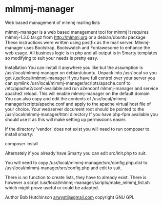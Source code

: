 # mlmmj-manager
Web based management of mlmmj mailing lists

mlmmj-manager is a web based management tool for mlmmj
It requires mlmmj-1.3.0.tar.gz from http://mlmmj.org or a debian/ubuntu package
These instructions were written using postfix as the mail server.
Mlmmj-manager uses Bootstrap, Bootswatch and Fontawesome to enhance the web usage.
All business logic is in php and all output is in Smarty templates so modifying to suit your needs is pretty easy.

Installation
You can install it anywhere you like but the assumption is /usr/local/mlmmj-manager on debian/ubuntu.
Unpack into /usr/local so you get /usr/local/mlmmj-manager
If you have full control over your server you can symlink /usr/local/mlmmj-manager/scripts/apache.conf to /etc/apache2/conf-available
and run a2enconf mlmmj-manager and service apache2 reload. This will enable mlmmj-manager on the default domain.
You can also copy and edit the contents of /usr/local/mlmmj-manager/scripts/apache.conf and apply to the apache virtual host file of your choice.
Your webserver document root should be pointed to the /usr/local/mlmmj-manager/html directory
If you have php-fpm available you should use it as this will make setting up permissions easier.

If the directory 'vendor' does not exist you will need to run composer to install smarty:

composer install

Alternately if you already have Smarty you can edit src/init.php to suit.

You will need to copy /usr/local/mlmmj-manager/src/config.php.dist to /usr/local/mlmmj-manager/src/config.php and edit to suit.

There is no function to create lists, they have to already exist.
There is however a script /usr/local/mlmmj-manager/scripts/make_mlmmj_list.sh which might prove useful or could be adapted.

Author Bob Hutchinson <arwystli@gmail.com>
copyright GNU GPL


